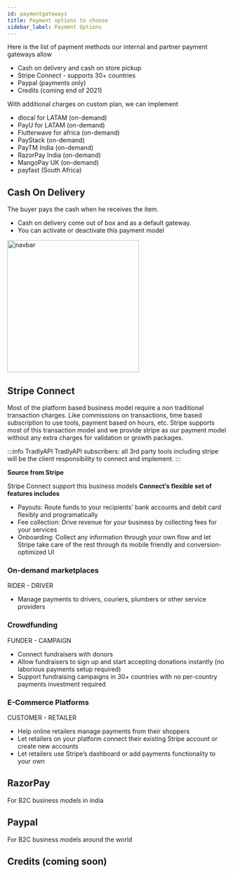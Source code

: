 ```yaml
---
id: paymentgateways
title: Payment options to choose
sidebar_label: Payment Options 
---
```



Here is the list of payment methods our internal and partner payment gateways allow 

- Cash on delivery and cash on store pickup
- Stripe Connect - supports 30+ countries
- Paypal (payments only)
- Credits (coming end of 2021)

With additional charges on custom plan, we can implement 
- dlocal for LATAM (on-demand)
- PayU for LATAM (on-demand)
- Flutterwave for africa (on-demand)
- PayStack (on-demand)
- PayTM India (on-demand)
- RazorPay India (on-demand)
- MangoPay UK (on-demand)
- payfast (South Africa)



## Cash On Delivery
The buyer pays the cash when he receives the item. 
- Cash on delivery come out of box and as a default gateway. 
- You can activate or deactivate this payment model 

<img src="/img/payment.png" alt="navbar" width="300"/>

## Stripe Connect
Most of the platform based business model require a non traditional transaction charges. Like commissions on transactions, time based subscription to use tools, payment based on hours, etc. Stripe supports most of this transaction model and we provide stripe as our payment model without any extra charges for validation or growth packages.

:::info TradlyAPI
TradlyAPI subscribers: all 3rd party tools including stripe will be the client responsibility to connect and implement. 
:::

**Source from Stripe**

Stripe Connect support this business models
<b> Connect’s flexible set of features includes </b>
- Payouts: Route funds to your recipients’ bank accounts and debit card flexibly and programatically
- Fee collection: Drive revenue for your business by collecting fees for your services
- Onboarding: Collect any information through your own flow and let Stripe take care of the rest through its mobile friendly and conversion-optimized UI

### On-demand marketplaces
RIDER - DRIVER
- Manage payments to drivers, couriers, plumbers or other service providers


### Crowdfunding
FUNDER - CAMPAIGN
- Connect fundraisers with donors
- Allow fundraisers to sign up and start accepting donations instantly (no laborious payments setup required)
- Support fundraising campaigns in 30+ countries with no per-country payments investment required

### E-Commerce Platforms
CUSTOMER - RETAILER
- Help online retailers manage payments from their shoppers
- Let retailers on your platform connect their existing Stripe account or create new accounts
- Let retailers use Stripe’s dashboard or add payments functionality to your own

## RazorPay
For B2C business models in india


## Paypal
For B2C business models around the world

## Credits (coming soon)